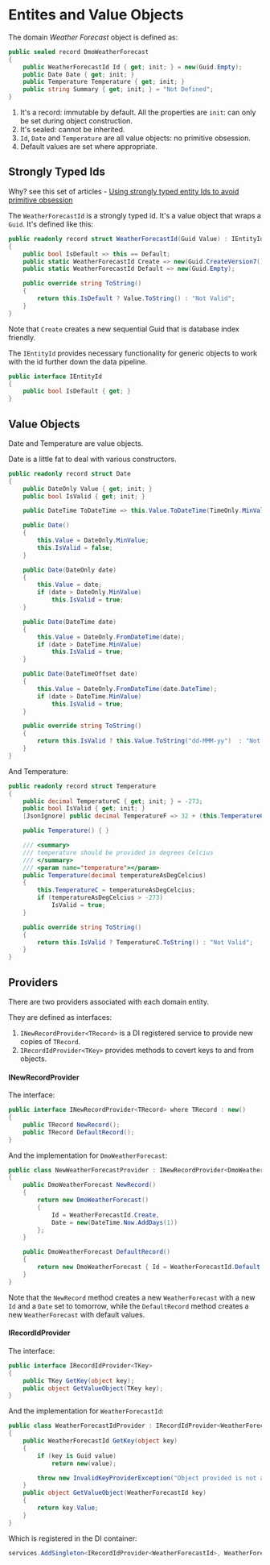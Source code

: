 # Entites and Value Objects

The domain *Weather Forecast* object is defined as:

```csharp
public sealed record DmoWeatherForecast
{
    public WeatherForecastId Id { get; init; } = new(Guid.Empty);
    public Date Date { get; init; }
    public Temperature Temperature { get; init; }
    public string Summary { get; init; } = "Not Defined";
}
```

1. It's a record: immutable by default.  All the properties are `init`: can only be set during object construction.
1. It's sealed: cannot be inherited.
1. `Id`, `Date` and `Temperature` are all value objects: no primitive obsession.
1. Default values are set where appropriate.

##  Strongly Typed Ids

Why? see this set of articles - [Using strongly typed entity Ids to avoid primitive obsession](https://andrewlock.net/series/using-strongly-typed-entity-ids-to-avoid-primitive-obsession/)

The `WeatherForecastId` is a strongly typed id.  It's a value object that wraps a `Guid`.  It's defined like this:

```csharp
public readonly record struct WeatherForecastId(Guid Value) : IEntityId
{
    public bool IsDefault => this == Default;
    public static WeatherForecastId Create => new(Guid.CreateVersion7());
    public static WeatherForecastId Default => new(Guid.Empty);

    public override string ToString()
    {
        return this.IsDefault ? Value.ToString() : "Not Valid";
    }
}
```

Note that `Create` creates a new sequential Guid that is database index friendly. 

The `IEntityId` provides necessary functionality for generic objects to work with the id further down the data pipeline.

```csharp
public interface IEntityId
{
    public bool IsDefault { get; }
}
```

## Value Objects

Date and Temperature are value objects.

Date is a little fat to deal with various constructors.

```csharp
public readonly record struct Date
{
    public DateOnly Value { get; init; }
    public bool IsValid { get; init; }

    public DateTime ToDateTime => this.Value.ToDateTime(TimeOnly.MinValue);

    public Date() 
    {
        this.Value = DateOnly.MinValue;
        this.IsValid = false;
    }

    public Date(DateOnly date)
    {
        this.Value = date;
        if (date > DateOnly.MinValue)
            this.IsValid = true;
    }

    public Date(DateTime date)
    {
        this.Value = DateOnly.FromDateTime(date);
        if (date > DateTime.MinValue)
            this.IsValid = true;
    }

    public Date(DateTimeOffset date)
    {
        this.Value = DateOnly.FromDateTime(date.DateTime);
        if (date > DateTime.MinValue)
            this.IsValid = true;
    }

    public override string ToString()
    {
        return this.IsValid ? this.Value.ToString("dd-MMM-yy")  : "Not Valid";
    }
}
```

And Temperature:

```csharp
public readonly record struct Temperature
{
    public decimal TemperatureC { get; init; } = -273;
    public bool IsValid { get; init; }
    [JsonIgnore] public decimal TemperatureF => 32 + (this.TemperatureC / 0.5556m);

    public Temperature() { }

    /// <summary>
    /// temperature should be provided in degrees Celcius
    /// </summary>
    /// <param name="temperature"></param>
    public Temperature(decimal temperatureAsDegCelcius)
    {
        this.TemperatureC = temperatureAsDegCelcius;
        if (temperatureAsDegCelcius > -273)
            IsValid = true;
    }

    public override string ToString()
    {
        return this.IsValid ? TemperatureC.ToString() : "Not Valid";
    }
}
```

## Providers

There are two providers associated with each domain entity.

They are defined as interfaces:

1. `INewRecordProvider<TRecord>` is a DI registered service to provide new copies of `TRecord`.
1. `IRecordIdProvider<TKey>` provides methods to covert keys to and from objects.


#### INewRecordProvider

The interface:

```csharp
public interface INewRecordProvider<TRecord> where TRecord : new()
{
    public TRecord NewRecord();
    public TRecord DefaultRecord();
}
```

And the implementation for `DmoWeatherForecast`:

```csharp
public class NewWeatherForecastProvider : INewRecordProvider<DmoWeatherForecast>
{
    public DmoWeatherForecast NewRecord()
    {
        return new DmoWeatherForecast()
        {
            Id = WeatherForecastId.Create,
            Date = new(DateTime.Now.AddDays(1))
        };
    }

    public DmoWeatherForecast DefaultRecord()
    {
        return new DmoWeatherForecast { Id = WeatherForecastId.Default };
    }
}
```

Note that the `NewRecord` method creates a new `WeatherForecast` with a new `Id` and a `Date` set to tomorrow, while the `DefaultRecord` method creates a new `WeatherForecast` with default values.
 

#### IRecordIdProvider

The interface:
```csharp
public interface IRecordIdProvider<TKey>
{
    public TKey GetKey(object key);
    public object GetValueObject(TKey key);
}
```

And the implementation for `WeatherForecastId`:

```csharp
public class WeatherForecastIdProvider : IRecordIdProvider<WeatherForecastId>
{
    public WeatherForecastId GetKey(object key)
    {
        if (key is Guid value)
            return new(value);

        throw new InvalidKeyProviderException("Object provided is not a WeatherForecastId Value");
    }
    public object GetValueObject(WeatherForecastId key)
    {
        return key.Value;
    }
}
```

Which is registered in the DI container:

```csharp
services.AddSingleton<IRecordIdProvider<WeatherForecastId>, WeatherForecastIdProvider>();
```
